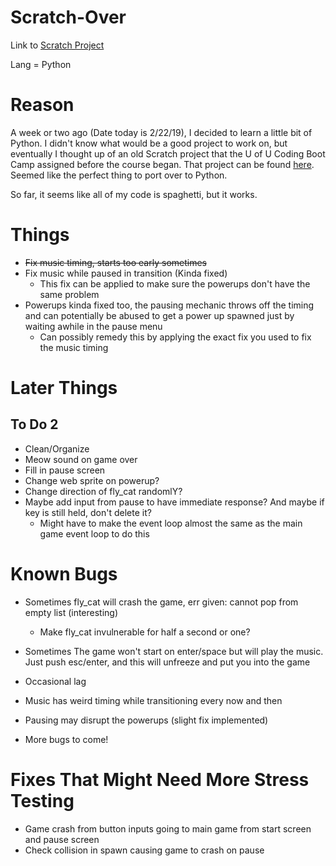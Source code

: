 # Scratch-Over

Link to [Scratch Project](https://scratch.mit.edu/projects/198253712/)

Lang = Python

# Reason

A week or two ago (Date today is 2/22/19), I decided to learn a little bit of Python. I didn't know what would be a good project to work on, but eventually I thought up of an old Scratch project that the U of U Coding Boot Camp assigned before the course began. That project can be found [here](https://scratch.mit.edu/projects/198253712/). Seemed like the perfect thing to port over to Python. 

So far, it seems like all of my code is spaghetti, but it works.

# Things

* ~~Fix music timing, starts too early sometimes~~
* Fix music while paused in transition (Kinda fixed)
  * This fix can be applied to make sure the powerups don't have the same problem
* Powerups kinda fixed too, the pausing mechanic throws off the timing and can potentially be abused to get a power up spawned just by waiting awhile in the pause menu
  * Can possibly remedy this by applying the exact fix you used to fix the music timing

# Later Things

## To Do 2

* Clean/Organize
* Meow sound on game over
* Fill in pause screen
* Change web sprite on powerup?
* Change direction of fly_cat randomlY?
* Maybe add input from pause to have immediate response? And maybe if key is still held, don't delete it?
  * Might have to make the event loop almost the same as the main game event loop to do this

# Known Bugs

* Sometimes fly_cat will crash the game, err given: cannot pop from empty list (interesting)
  * Make fly_cat invulnerable for half a second or one?
* Sometimes The game won't start on enter/space but will play the music. Just push esc/enter, and this will unfreeze and put you into the game
* Occasional lag
* Music has weird timing while transitioning every now and then
* Pausing may disrupt the powerups (slight fix implemented)

* More bugs to come!

# Fixes That Might Need More Stress Testing

* Game crash from button inputs going to main game from start screen and pause screen
* Check collision in spawn causing game to crash on pause